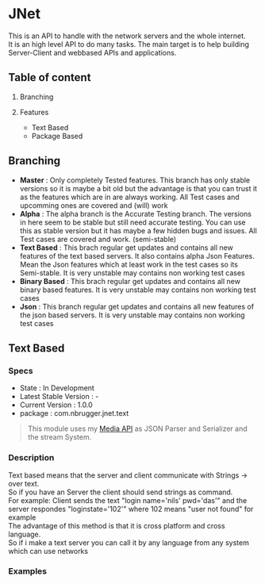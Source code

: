 # JNet

This is an API to handle with the network servers and the whole internet.   
 It is an high level API to do many tasks. The main target is to help building Server-Client and webbased APIs and applications.   


## Table of content

1. Branching
2. Features
	
    * Text Based
    * Package Based

## Branching

* **Master** : Only completely Tested features. This branch has only stable versions so it is maybe a bit old but the advantage is that you can trust it as the features which are in are always working. All Test cases and upcomming ones are covered and (will) work
* **Alpha** : The alpha branch is the Accurate Testing branch. The versions in here seem to be stable but still need accurate testing. You can use this as stable version but it has maybe a few hidden bugs and issues. All Test cases are covered and work. (semi-stable)
* **Text Based** : This brach regular get updates and contains all new features of the text based servers. It also contains alpha Json Features. Mean the Json features which at least work in the test cases so its Semi-stable. It is very unstable may contains non working test cases
* **Binary Based** : This brach regular get updates and contains all new binary based features. It is very unstable may contains non working test cases
* **Json** : This branch regular get updates and contains all new features of the json based servers. It is very unstable may contains non working test cases
## Text Based

### Specs
*   State                 : In Development
*   Latest Stable Version : -
*   Current Version       : 1.0.0
*   package               : com.nbrugger.jnet.text

> This module uses my [Media API][mapi] as JSON Parser and Serializer and the stream System.

### Description

Text based means that the server and client communicate with Strings -> over text.  
So if you have an Server the client should send strings as command.  
For example:
Client sends the text "login name='nils' pwd='das'" and the server respondes "loginstate='102'" where 102 means "user not found" for example   
The advantage of this method is that it is cross platform and cross language.  
So if i make a text server you can call it by any language from any system which can use networks   

### Examples







[mapi]: https://github.com/nbrugger-tgm/Niton-Media-Framework "Media API" 